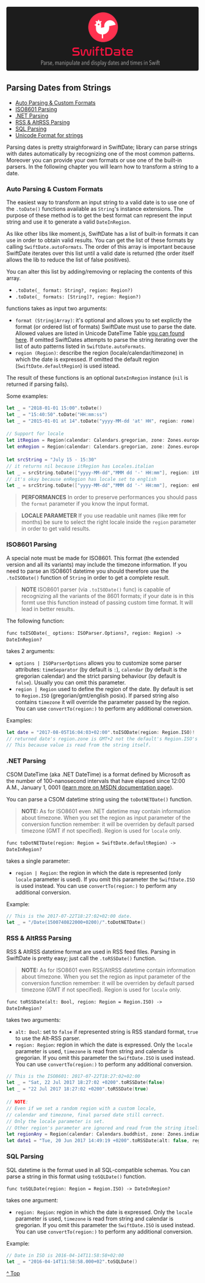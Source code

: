 ![](./SwiftDate.png)

<a name="index"/>

## Parsing Dates from Strings

- [Auto Parsing & Custom Formats](Parsing_Dates.md#autoparsing)
- [ISO8601 Parsing](Parsing_Dates.md#iso8601)
- [.NET Parsing](Parsing_Dates.md#dotnet)
- [RSS & AltRSS Parsing](Parsing_Dates.md#rssaltrss)
- [SQL Parsing](Parsing_Dates.md#sql)
- [Unicode Format for strings](UnicodeTable.md)

Parsing dates is pretty straighforward in SwiftDate; library can parse strings with dates automatically by recognizing one of the most common patterns. Moreover you can provide your own formats or use one of the built-in parsers.
In the following chapter you will learn how to transform a string to a date.

<a name="autoparsing"/>

### Auto Parsing & Custom Formats

The easiest way to transform an input string to a valid date is to use one of the `.toDate()` functions available as `String`'s instance extensions. The purpose of these method is to get the best format can represent the input string and use it to generate a valid `DateInRegion`.

As like other libs like moment.js, SwiftDate has a list of built-in formats it can use in order to obtain valid results.
You can get the list of these formats by calling `SwiftDate.autoFormats`.
The order of this array is important because SwiftDate iterates over this list until a valid date is returned (the order itself allows the lib to reduce the list of false positives).

You can alter this list by adding/removing or replacing the contents of this array.

- `.toDate(_ format: String?, region: Region?)`
- `.toDate(_ formats: [String]?, region: Region?)`

functions takes as input two arguments:

- `format (String|Array)`: it's optional and allows you to set explictly the format (or ordered list of formats) SwiftDate must use to parse the date. Allowed values are listed in Unicode DateTime Table [you can found here](UnicodeTable.md). If omitted SwiftDates attempts to parse the string iterating over the list of auto patterns listed in `SwiftDate.autoFormats`.
- `region (Region)`: describe the region (locale/calendar/timezone) in which the date is expressed. If omitted the default region (`SwiftDate.defaultRegion`) is used istead.

The result of these functions is an optional `DateInRegion` instance (`nil` is returned if parsing fails).

Some examples:

```swift
let _ = "2018-01-01 15:00".toDate()
let _ = "15:40:50".toDate("HH:mm:ss")
let _ = "2015-01-01 at 14".toDate("yyyy-MM-dd 'at' HH", region: rome)

// Support for locale
let itRegion = Region(calendar: Calendars.gregorian, zone: Zones.europeRome, locale: Locales.italian)
let enRegion = Region(calendar: Calendars.gregorian, zone: Zones.europeRome, locale: Locales.english)

let srcString = "July 15 - 15:30"
// it returns nil because itRegion has Locales.italian
let _ = srcString.toDate(["yyyy-MM-dd","MMM dd '-' HH:mm"], region: itRegion)
// it's okay because enRegion has locale set to english
let _ = srcString.toDate(["yyyy-MM-dd","MMM dd '-' HH:mm"], region: enRegion)
```

> **PERFORMANCES** In order to preserve performances you should pass the `format` parameter if you know the input format.

> **LOCALE PARAMETER** If you use readable unit names (like `MMM` for months) be sure to select the right locale inside the `region` parameter in order to get valid results.

<a name="iso8601"/>

### ISO8601 Parsing
A special note must be made for ISO8601. This format (the extended version and all its variants) may include the timezone information.
If you need to parse an ISO8601 datetime you should therefore use the `.toISODate()` function of `String` in order to get a complete result.

> **NOTE** ISO8601 parser (via `.toISODate()` func) is capable of recognizing all the variants of the 8601 formats; if your date is in this formt use this function instead of passing custom time format. It will lead in better results.

The following function:

`func toISODate(_ options: ISOParser.Options?, region: Region) -> DateInRegion?`

takes 2 arguments:

- `options | ISOParserOptions` allows you to customize some parser attributes: `timeSeparator` (by default is `:`), `calendar` (by default is the gregorian calendar) and the strict parsing behaviour (by default is `false`). Usually you can omit this parameter.
- `region | Region` used to define the region of the date. By default is set to `Region.ISO` (gregorian/gmt/english posix). If parsed string also contains `timezone` it will override the parameter passed by the region. You can use `convertTo(region:)` to perform any additional conversion.

Examples:

```swift
let date = "2017-08-05T16:04:03+02:00".toISODate(region: Region.ISO)!
// returned date's region.zone is GMT+2 not the default's Region.ISO's GMT0.
// This because value is read from the string itself.
```
<a name="dotnet"/>

### .NET Parsing
CSOM DateTime (aka .NET DateTime) is a format defined by Microsoft as the number of 100-nanosecond intervals that have elapsed since 12:00 A.M., January 1, 0001 ([learn more on MSDN documentation page](https://msdn.microsoft.com/en-us/library/dd948679)).

You can parse a CSOM datetime string using the `toDotNETDate()` function.

> **NOTE:** As for ISO8601 even .NET datetime may contain information about timezone. When you set the region as input parameter of the conversion function remember: it will be overriden by default parsed timezone (GMT if not specified). Region is used for `locale` only.

`func toDotNETDate(region: Region = SwiftDate.defaultRegion) -> DateInRegion?`

takes a single parameter:

- `region | Region`: the region in which the date is represented (only `locale` parameter is used). If you omit this parameter the `SwiftDate.ISO` is used instead. You can use `convertTo(region:)` to perform any additional conversion.

Example:

```swift
// This is the 2017-07-22T18:27:02+02:00 date.
let _ = "/Date(1500740822000+0200)/".toDotNETDate()
```
<a name="rssaltrss"/>

### RSS & AltRSS Parsing
RSS & AltRSS datetime format are used in RSS feed files. Parsing in SwiftDate is pretty easy; just call the `.toRSSDate()` function.

> **NOTE:** As for ISO8601 even RSS/AltRSS datetime contain information about timezone. When you set the region as input parameter of the conversion function remember: it will be overriden by default parsed timezone (GMT if not specified). Region is used for `locale` only.

`func toRSSDate(alt: Bool, region: Region = Region.ISO) -> DateInRegion?`

takes two arguments:

- `alt: Bool`: set to `false` if represented string is RSS standard format, `true` to use the Alt-RSS parser.
- `region: Region`: region in which the date is expressed. Only the `locale` parameter is used, `timezone` is read from string and calendar is gregorian. If you omit this parameter the `SwiftDate.ISO` is used instead. You can use `convertTo(region:)` to perform any additional conversion.

```swift
// This is the ISO8601: 2017-07-22T18:27:02+02:00
let _ = "Sat, 22 Jul 2017 18:27:02 +0200".toRSSDate(false)
let _ = "22 Jul 2017 18:27:02 +0200".toRSSDate(true)

// NOTE:
// Even if we set a random region with a custom locale,
// calendar and timezone, final parsed date still correct.
// Only the locale parameter is set.
// Other region's parameter are ignored and read from the string itself.
let regionAny = Region(calendar: Calendars.buddhist, zone: Zones.indianMayotte, locale: Locales.italian)
let date1 = "Tue, 20 Jun 2017 14:49:19 +0200".toRSSDate(alt: false, region: regionAny)
```			
		
<a name="sql"/>

### SQL Parsing
SQL datetime is the format used in all SQL-compatible schemas.
You can parse a string in this format using `toSQLDate()` function.

`func toSQLDate(region: Region = Region.ISO) -> DateInRegion?`

takes one argument:

- `region: Region`: region in which the date is expressed. Only the `locale` parameter is used, `timezone` is read from string and calendar is gregorian. If you omit this parameter the `SwiftDate.ISO` is used instead. You can use `convertTo(region:)` to perform any additional conversion.

Example:

```swift
// Date in ISO is 2016-04-14T11:58:58+02:00
let _ = "2016-04-14T11:58:58.000+02".toSQLDate()
```
		
[^ Top](#index)